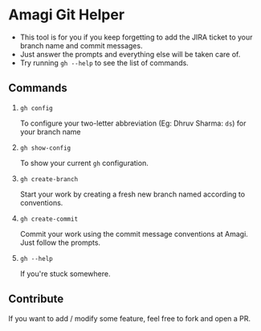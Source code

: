 # Amagi Git Helper

- This tool is for you if you keep forgetting to add the JIRA ticket to your branch name and commit messages.
- Just answer the prompts and everything else will be taken care of.
- Try running `gh --help` to see the list of commands.

## Commands

1. `gh config`

   To configure your two-letter abbreviation (Eg: Dhruv Sharma: `ds`) for your branch name

2. `gh show-config`

   To show your current `gh` configuration.

3. `gh create-branch`

   Start your work by creating a fresh new branch named according to conventions.

4. `gh create-commit`

   Commit your work using the commit message conventions at Amagi. Just follow the prompts.

5. `gh --help`

   If you're stuck somewhere.

## Contribute

If you want to add / modify some feature, feel free to fork and open a PR.
